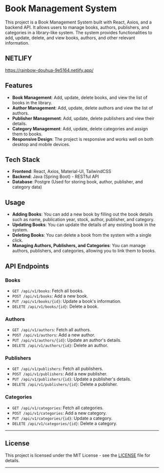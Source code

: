 # Book Management System

This project is a Book Management System built with React, Axios, and a backend API. It allows users to manage books, authors, publishers, and categories in a library-like system. The system provides functionalities to add, update, delete, and view books, authors, and other relevant information.

## NETLIFY
https://rainbow-douhua-9e5164.netlify.app/

## Features

- **Book Management**: Add, update, delete books, and view the list of books in the library.
- **Author Management**: Add, update, delete authors and view the list of authors.
- **Publisher Management**: Add, update, delete publishers and view their details.
- **Category Management**: Add, update, delete categories and assign them to books.
- **Responsive Design**: The project is responsive and works well on both desktop and mobile devices.

## Tech Stack

- **Frontend**: React, Axios, Material-UI, TailwindCSS
- **Backend**: Java (Spring Boot) - RESTful API
- **Database**: Postgre (Used for storing book, author, publisher, and category data)


## Usage

- **Adding Books**: You can add a new book by filling out the book details such as name, publication year, stock, author, publisher, and category.
- **Updating Books**: You can update the details of any existing book in the system.
- **Deleting Books**: You can delete a book from the system with a single click.
- **Managing Authors, Publishers, and Categories**: You can manage authors, publishers, and categories, allowing you to link them to books.

## API Endpoints

### Books
- `GET /api/v1/books`: Fetch all books.
- `POST /api/v1/books`: Add a new book.
- `PUT /api/v1/books/{id}`: Update a book's information.
- `DELETE /api/v1/books/{id}`: Delete a book.

### Authors
- `GET /api/v1/authors`: Fetch all authors.
- `POST /api/v1/authors`: Add a new author.
- `PUT /api/v1/authors/{id}`: Update an author's details.
- `DELETE /api/v1/authors/{id}`: Delete an author.

### Publishers
- `GET /api/v1/publishers`: Fetch all publishers.
- `POST /api/v1/publishers`: Add a new publisher.
- `PUT /api/v1/publishers/{id}`: Update a publisher's details.
- `DELETE /api/v1/publishers/{id}`: Delete a publisher.

### Categories
- `GET /api/v1/categories`: Fetch all categories.
- `POST /api/v1/categories`: Add a new category.
- `PUT /api/v1/categories/{id}`: Update a category.
- `DELETE /api/v1/categories/{id}`: Delete a category.

---

## License

This project is licensed under the MIT License - see the [LICENSE](LICENSE) file for details.

---


